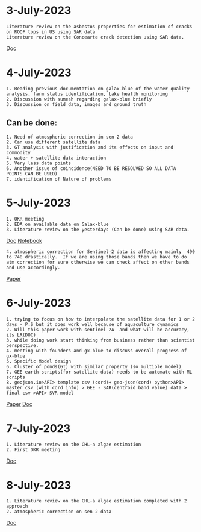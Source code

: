 # 3-July-2023
	Literature review on the asbestos properties for estimation of cracks on ROOF tops in US using SAR data
	Literature review on the Concearte crack detection using SAR data.
[Doc](Documents/PaperReviewForSAR_Rohit.docx)


# 4-July-2023
	1. Reading previous documentation on galax-blue of the water quality analysis, farm status identification, Lake health monitoring
	2. Discussion with sumesh regarding galax-blue briefly 
	3. Discussion on field data, images and ground truth
	
##  Can be done:
	1. Need of atmospheric correction in sen 2 data
	2. Can use different satellite data 
	3. GT analysis with justification and its effects on input and commodity 
	4. water + satellite data interaction
	5. Very less data points
	6. Another issue of coincidence(NEED TO BE RESOLVED SO ALL DATA  POINTS CAN BE USED)
	7. identification of Nature of problems
 
# 5-July-2023
  	1. OKR meeting
  	2. EDA on available data on Galax-blue 
	3. Literature review on the yesterdays (Can be done) using SAR data.
[Doc](Documents/EDAonGaBlue.docx)  [Notebook](Documents/trialANDerror.ipynb)

<!-- ## Nature of problem: -->
<!-- Less data + complex data +  -->
	4. atmospheric correction for Sentinel-2 data is affecting mainly  490 to 740 drastically.  If we are using those bands then we have to do atm correction for sure otherwise we can check affect on other bands and use accordingly.
[Paper](Documents/Sen2indepthATMCorrection.pdf)

# 6-July-2023
	1. trying to focus on how to interpolate the satellite data for 1 or 2 days - P.S but it does work well because of aquaculture dynamics 
	2. Will this paper work with sentinel 2A  and what will be accuracy, its LR(DOC)
	3. while doing work start thinking from business rather than scientist perspective.
	4. meeting with founders and gx-blue to discuss overall progress of gx-blue
	5. Specific Model design
    6. Cluster of ponds(GT) with similar property (so multiple model)
    7. GEE earth scripts(for satellite data) needs to be automate with ML scripts
    8. geojson.io>API> template csv (cord)+ geo-json(cord) python>API> master csv (with cord info) > GEE - SAR(centroid band value) data > final csv >API> SVR model
[Paper](https://www.notion.so/galaxeye-space/Algal-Bloom-4a2e664b457d46c287b0030f9abf845f)
[Doc](Documents/Chl-aLR.docx)

# 7-July-2023
	1. Literature review on the CHL-a algae estimation 
	2. First OKR meeting
[Doc](Documents/Chl-aLR.docx)

# 8-July-2023
	1. Literature review on the CHL-a algae estimation completed with 2 approach
	2. atmospheric correction on sen 2 data
[Doc](Documents/Chl-aLR.docx)
